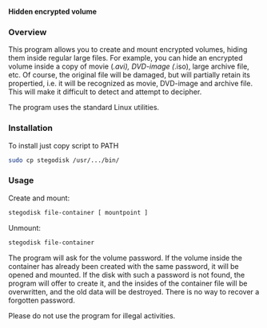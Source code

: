 **Hidden encrypted volume**

### Overview
This program allows you to create and mount encrypted volumes, hiding them inside regular large files.
For example, you can hide an encrypted volume inside a copy of movie (*.avi), DVD-image (*.iso), large archive file, etc.
Of course, the original file will be damaged, but will partially retain its propertied, i.e. it will be recognized as movie, DVD-image and archive file.
This will make it difficult to detect and attempt to decipher.

The program uses the standard Linux utilities.

### Installation
To install just copy script to PATH
```sh
sudo cp stegodisk /usr/.../bin/
```

### Usage

Create and mount:
```sh
stegodisk file-container [ mountpoint ]
```

Unmount:
```sh
stegodisk file-container
```

The program will ask for the volume password. If the volume inside the container has already been created with the same password, 
it will be opened and mounted.
If the disk with such a password is not found, the program will offer to create it, and the insides of the container file will be 
overwritten, and the old data will be destroyed.
There is no way to recover a forgotten password.

Please do not use the program for illegal activities.


